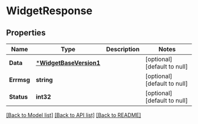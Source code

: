 # WidgetResponse

## Properties
Name | Type | Description | Notes
------------ | ------------- | ------------- | -------------
**Data** | [***WidgetBaseVersion1**](WidgetBaseVersion1.md) |  | [optional] [default to null]
**Errmsg** | **string** |  | [optional] [default to null]
**Status** | **int32** |  | [optional] [default to null]

[[Back to Model list]](../README.md#documentation-for-models) [[Back to API list]](../README.md#documentation-for-api-endpoints) [[Back to README]](../README.md)


